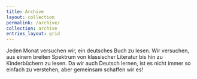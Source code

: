 ```yaml
---
title: Archive
layout: collection
permalink: /archive/
collection: archive
entries_layout: grid
---
```


Jeden Monat versuchen wir, ein deutsches Buch zu lesen. Wir versuchen, aus einem breiten Spektrum von klassischer Literatur bis hin zu Kinderbüchern zu lesen. Da wir auch Deutsch lernen, ist es nicht immer so einfach zu verstehen, aber gemeinsam schaffen wir es!
